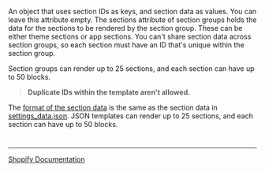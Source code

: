 An object that uses section IDs as keys, and section data as values. You can leave this attribute empty. The sections attribute of section groups holds the data for the sections to be rendered by the section group. These can be either theme sections or app sections. You can't share section data across section groups, so each section must have an ID that's unique within the section group.

Section groups can render up to 25 sections, and each section can have up to 50 blocks.

> **Duplicate IDs within the template aren't allowed.**

The [format of the section data](https://shopify.dev/docs/themes/architecture/section-groups#section-data) is the same as the section data in [settings_data.json](https://shopify.dev/docs/themes/architecture/config/settings-data-json). JSON templates can render up to 25 sections, and each section can have up to 50 blocks.

#

---

[Shopify Documentation](https://shopify.dev/docs/themes/architecture/section-groups#schema)

